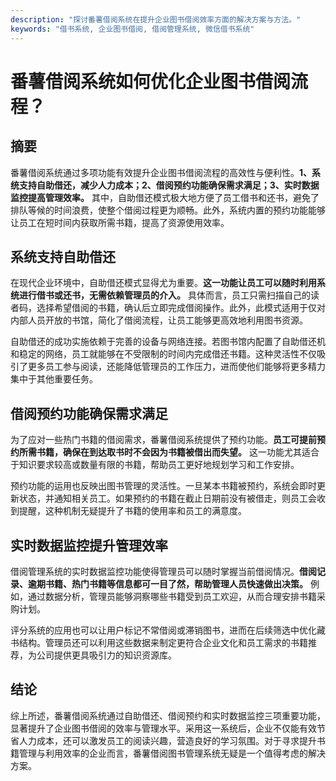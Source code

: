 ```yaml
---
description: "探讨番薯借阅系统在提升企业图书借阅效率方面的解决方案与方法。"
keywords: "借书系统, 企业图书借阅, 借阅管理系统, 微信借书系统"
---
```

# 番薯借阅系统如何优化企业图书借阅流程？

## 摘要

番薯借阅系统通过多项功能有效提升企业图书借阅流程的高效性与便利性。**1、系统支持自助借还，减少人力成本；2、借阅预约功能确保需求满足；3、实时数据监控提高管理效率。** 其中，自助借还模式极大地方便了员工借书和还书，避免了排队等候的时间浪费，使整个借阅过程更为顺畅。此外，系统内置的预约功能能够让员工在短时间内获取所需书籍，提高了资源使用效率。

## 系统支持自助借还

在现代企业环境中，自助借还模式显得尤为重要。**这一功能让员工可以随时利用系统进行借书或还书，无需依赖管理员的介入。** 具体而言，员工只需扫描自己的读者码，选择希望借阅的书籍，确认后立即完成借阅操作。此外，此模式适用于仅对内部人员开放的书馆，简化了借阅流程，让员工能够更高效地利用图书资源。

自助借还的成功实施依赖于完善的设备与网络连接。若图书馆内配置了自助借还机和稳定的网络，员工就能够在不受限制的时间内完成借还书籍。这种灵活性不仅吸引了更多员工参与阅读，还能降低管理员的工作压力，进而使他们能够将更多精力集中于其他重要任务。

## 借阅预约功能确保需求满足

为了应对一些热门书籍的借阅需求，番薯借阅系统提供了预约功能。**员工可提前预约所需书籍，确保在到达取书时不会因为书籍被借出而失望。** 这一功能尤其适合于知识要求较高或数量有限的书籍，帮助员工更好地规划学习和工作安排。

预约功能的运用也反映出图书管理的灵活性。一旦某本书籍被预约，系统会即时更新状态，并通知相关员工。如果预约的书籍在截止日期前没有被借走，则员工会收到提醒，这种机制无疑提升了书籍的使用率和员工的满意度。

## 实时数据监控提升管理效率

借阅管理系统的实时数据监控功能使得管理员可以随时掌握当前借阅情况。**借阅记录、逾期书籍、热门书籍等信息都可一目了然，帮助管理人员快速做出决策。** 例如，通过数据分析，管理员能够洞察哪些书籍受到员工欢迎，从而合理安排书籍采购计划。

评分系统的应用也可以让用户标记不常借阅或滞销图书，进而在后续筛选中优化藏书结构。管理员还可以利用这些数据来制定更符合企业文化和员工需求的书籍推荐，为公司提供更具吸引力的知识资源库。

## 结论

综上所述，番薯借阅系统通过自助借还、借阅预约和实时数据监控三项重要功能，显著提升了企业图书借阅的效率与管理水平。采用这一系统后，企业不仅能有效节省人力成本，还可以激发员工的阅读兴趣，营造良好的学习氛围。对于寻求提升书籍管理与利用效率的企业而言，番薯借阅图书管理系统无疑是一个值得考虑的解决方案。
